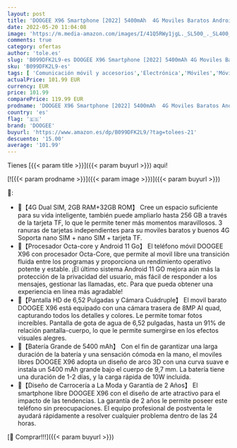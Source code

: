 ```yaml
---
layout: post
title: 'DOOGEE X96 Smartphone [2022] 5400mAh  4G Moviles Baratos Android 11 GO  2GB+32GB ROM  Cámara Cuádruple 8MP  Pantalla Waterdrop de 6.52    Telefono Movil Octa Core  Face ID/Huella Dactilar Rojo'
date: 2022-05-20 11:04:08
image: 'https://m.media-amazon.com/images/I/41Q5RWy1jgL._SL500_._SL400_.jpg'
comments: true
category: ofertas
author: 'tole.es'
slug: 'B099DFK2L9-es DOOGEE X96 Smartphone [2022] 5400mAh 4G Moviles Baratos...'
sku: 'B099DFK2L9-es'
tags: [ 'Comunicación móvil y accesorios','Electrónica','Móviles','Móviles y smartphones libres','android','doogee','🇪🇸', ]
actualPrice: 101.99 EUR
currency: EUR
price: 101.99
comparePrice: 119.99 EUR
prodname: 'DOOGEE X96 Smartphone [2022] 5400mAh  4G Moviles Baratos Android 11 GO  2GB+32GB ROM  Cámara Cuádruple 8MP  Pantalla Waterdrop de 6.52    Telefono Movil Octa Core  Face ID/Huella Dactilar Rojo'
country: 'es'
flag: '🇪🇸'
brand: 'DOOGEE'
buyurl: 'https://www.amazon.es/dp/B099DFK2L9/?tag=tolees-21'
descuento: '15.00'
average: '101.99'
---
```


Tienes [{{< param title >}}]({{< param buyurl >}}) aqui!

[![{{< param prodname >}}]({{< param image >}})]({{< param buyurl >}})

🔎:

- 🎉【4G Dual SIM, 2GB RAM+32GB ROM】 Cree un espacio suficiente para su vida inteligente, también puede ampliarlo hasta 256 GB a través de la tarjeta TF, lo que le permite tener más momentos maravillosos. 3 ranuras de tarjetas independientes para su moviles baratos y buenos 4G Soporta nano SIM + nano SIM + tarjeta TF.
- 🎁【Procesador Octa-core y Android 11 Go】 El teléfono móvil DOOGEE X96 con procesador Octa-Core, que permite al movil libre una transición fluida entre los programas y proporciona un rendimiento operativo potente y estable. ¡El último sistema Android 11 GO mejora aún más la protección de la privacidad del usuario, más fácil de responder a los mensajes, gestionar las llamadas, etc. Para que pueda obtener una experiencia en línea más agradable!
- 🎁【Pantalla HD de 6,52 Pulgadas y Cámara Cuádruple】 El movil barato DOOGEE X96 está equipado con una cámara trasera de 8MP AI quad, capturando todos los detalles y colores. Le permite tomar fotos increíbles. Pantalla de gota de agua de 6,52 pulgadas, hasta un 91% de relación pantalla-cuerpo, lo que le permite sumergirse en los efectos visuales alegres.
- 🎉【Batería Grande de 5400 mAh】 Con el fin de garantizar una larga duración de la batería y una sensación cómoda en la mano, el moviles libres DOOGEE X96 adopta un diseño de arco 3D con una curva suave e instala un 5400 mAh grande bajo el cuerpo de 9,7 mm. La batería tiene una duración de 1-2 días, y la carga rápida de 10W incluida.
- 🎁【Diseño de Carrocería a La Moda y Garantía de 2 Años】 El smartphone libre DOOGEE X96 con el diseño de arte atractivo para el impacto de las tendencias. La garantía de 2 años le permite poseer este teléfono sin preocupaciones. El equipo profesional de postventa le ayudará rápidamente a resolver cualquier problema dentro de las 24 horas.

[🛒 Comprar!!!]({{< param buyurl >}})

